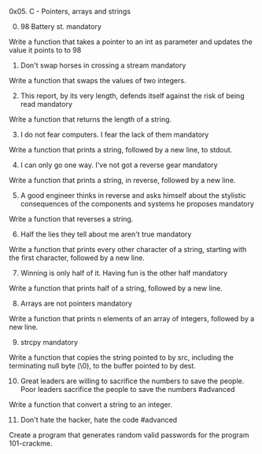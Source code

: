 0x05. C - Pointers, arrays and strings

0. 98 Battery st.
mandatory

Write a function that takes a pointer to an int as parameter and updates the value it points to to 98


1. Don't swap horses in crossing a stream
mandatory

Write a function that swaps the values of two integers.


2. This report, by its very length, defends itself against the risk of being read
mandatory

Write a function that returns the length of a string.


3. I do not fear computers. I fear the lack of them
mandatory

Write a function that prints a string, followed by a new line, to stdout.


4. I can only go one way. I've not got a reverse gear
mandatory

Write a function that prints a string, in reverse, followed by a new line.


5. A good engineer thinks in reverse and asks himself about the stylistic consequences of the components and systems he proposes
mandatory

Write a function that reverses a string. 


6. Half the lies they tell about me aren't true
mandatory

Write a function that prints every other character of a string, starting with the first character, followed by a new line.


7. Winning is only half of it. Having fun is the other half
mandatory

Write a function that prints half of a string, followed by a new line.

8. Arrays are not pointers
mandatory

Write a function that prints n elements of an array of integers, followed by a new line.

9. strcpy
mandatory

Write a function that copies the string pointed to by src, including the terminating null byte (\0), to the buffer pointed to by dest.


10. Great leaders are willing to sacrifice the numbers to save the people. Poor leaders sacrifice the people to save the numbers
#advanced

Write a function that convert a string to an integer.


11. Don't hate the hacker, hate the code
#advanced

Create a program that generates random valid passwords for the program 101-crackme.


